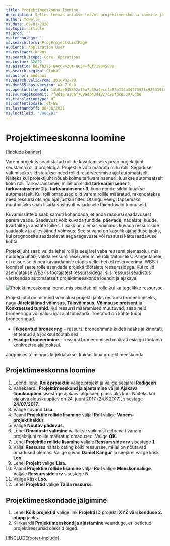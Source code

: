 ```yaml
---
title: Projektimeeskonna loomine
description: Selles teemas antakse teavet projektimeeskonna loomise ja haldamise kohta.
author: Yowelle
ms.date: 09/01/2020
ms.topic: article
ms.prod: ''
ms.technology: ''
ms.search.form: ProjProjectsListPage
audience: Application User
ms.reviewer: kdwns
ms.search.scope: Core, Operations
ms.custom: 82022
ms.assetid: bd2fb375-84c6-428a-8e54-f0f719045898
ms.search.region: Global
ms.author: andchoi
ms.search.validFrom: 2016-02-28
ms.dyn365.ops.version: AX 7.0.0
ms.openlocfilehash: 1ab8ae045852a75a7a39a4eccfa86a114a34273581c98631975bcbfac5a7a343
ms.sourcegitcommit: 7f8d1e7a16af769adb43d1877c28fdce53975db8
ms.translationtype: HT
ms.contentlocale: et-EE
ms.lasthandoff: 08/06/2021
ms.locfileid: "7005791"
---
```

# <a name="create-a-project-team"></a>Projektimeeskonna loomine

[!include [banner](../includes/banner.md)]

Varem projektis seadistatud rollide kasutamiseks peab projektijuht seostama rollid projektiga. Projektile võib määrata mitu rolli. Segaduse vältimiseks sildistatakse need rollid reserveerimise ajal automaatselt. Näiteks kui projektijuht nõuab kolme tarkvarainseneri, luuakse automaatselt kolm rolli Tarkvarainsener, millel on sildid **tarkvarainsener 1**, **tarkvarainsener 2** ja **tarkvarainsener 3**, kuna nende sildid luuakse automaatselt. Kui rolli omadused olid varem rollile määratud, rakendatakse need ressursi otsingu ajal justkui filter. Otsingu veelgi täpsemaks muutmiseks saab lisada vastavalt vajadusele täiendavaid tunnuseid.

Kuvamissätteid saab samuti kohandada, et anda ressursi saadavusest parem vaade. Saadavust võib kuvada tundide, päevade, nädalate, kuude, kvartalite ja aastate lõikes. Lisaks on olemas võimalus kuvada ressursside saadaolev ja allesjäänud võimsus. See suvand on kasulik ajahalduse jaoks, kui prognoosite saadaolevat aega tegevuste või ressursi kättesaadavuse kohta.

Projektijuht saab valida lehel rolli ja seejärel vaba ressursi olemasolul, mis nõudega ühtib, valida ressursi reserveerimine rolli täitmiseks. Pange tähele, et ressursse ei pea kavandamise etapis sellel hetkel reserveerima. WBS-i loomisel saate rolle asendada projekti töötajate ressurssidega. Kui rollid asendatakse WBS-is töötajatest ressurssidega, siis ressursi seadistus värskendab automaatselt projektimeeskonda loendit ja ajakava.

[![Projektimeeskonna loend, mis sisaldab nii rolle kui ka tegelikke ressursse.](./media/projectresourcing03-1024x368.jpg)](./media/projectresourcing03.jpg) 

Projektijuhil on mitmeid võimalusi projekti jaoks ressursi broneerimiseks, nagu **Järelejäänud võimsus**, **Täisvõimsus**, **Võimsuse protsent** ja **Konkreetsed tunnid**. Kui ressursi määramised muutuvad, saab neid broneeringu võimalusi igal ajal tühistada. Toetatud on kahte tüüpi broneeringud.

- **Fikseeritud broneering** – ressursi broneerimine kiideti heaks ja kinnitati, et teatud aja jooksul töötab seal.
- **Esialge broneerimine** – ressursi broneerimised määrati esialgu töötama konkreetse aja jooksul.

Järgmises toimingus kirjeldatakse, kuidas luua projektimeeskonda.

## <a name="create-a-project-team"></a>Projektimeeskonna loomine

1. Loendi lehel **Kõik projektid** valige projekt ja valige seejärel **Redigeeri**.
2. Vahekaardil **Projektimeeskond ja ajastamine** väljal **Ajakava lõpukuupäev** sisestage ajakava algusaeg pluss üks kuu. Näiteks kui ajakava alguskuupäev on 24. juuni 2017 (24.6.2017), sisestage **24/07/2017**.
3. Valige suvand **Lisa**.
4. Paanil **Projektile rollide lisamine** väljal **Roll** valige **Vanem-projektihaldur**.
5. Valige **Nõutav pädevus**.
6. Lehel **Omaduste valimine** valitakse vaikimisi eelnevalt vanem-projektijuhi rollile määratud omadused. Valige **OK**.
7. Lehel **Projektile rollide lisamine** väljale **Ressursside arv** sisestage **1**.
8. Väljal **Ressurss** näitab otsing kõiki ressursse, millel on nõutavad omadused olemas. Valige suvad **Daniel Kangur** ja seejärel valige käsk **Loo**.
9. Lehel **Projekt** valige **Lisa**.
10. Paanil **Projektile rollide lisamine** väljal **Roll** valige **Meeskonnaliige**. Väljale **Ressursside arv** sisestage **5**.
11. Valige käsk **Loo**.
12. Lehel **Projektid** valige **Täida ressurss**.

## <a name="monitor-project-teams"></a>Projektimeeskondade jälgimine
1. Lehel **Kõik projektid** valige link **Projekti ID** projekti **XYZ värskenduse 2. etapp** jaoks.
2. Kiirkaardil **Projektimeeskond ja ajastamine** veenduge, et loetletud projektiressursid oleksid õiged.


[!INCLUDE[footer-include](../includes/footer-banner.md)]